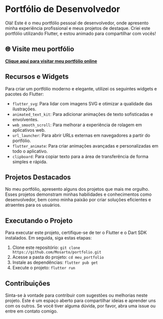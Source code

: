# Portfólio de Desenvolvedor

Olá! Este é o meu portfólio pessoal de desenvolvedor, onde apresento minha experiência profissional e meus projetos de destaque. Criei este portfólio utilizando Flutter, e estou animado para compartilhar com vocês!

## 🌐 Visite meu portfólio

[**Clique aqui para visitar meu portfólio online**](https://mosarto.github.io/portifoliopage/#/)

## Recursos e Widgets

Para criar um portfólio moderno e elegante, utilizei os seguintes widgets e pacotes do Flutter:

- `flutter_svg`: Para lidar com imagens SVG e otimizar a qualidade das ilustrações.
- `animated_text_kit`: Para adicionar animações de texto sofisticadas e envolventes.
- `web_smooth_scroll`: Para melhorar a experiência de rolagem em aplicativos web.
- `url_launcher`: Para abrir URLs externas em navegadores a partir do portfólio.
- `flutter_animate`: Para criar animações avançadas e personalizadas em todo o aplicativo.
- `clipboard`: Para copiar texto para a área de transferência de forma simples e rápida.

## Projetos Destacados

No meu portfólio, apresento alguns dos projetos que mais me orgulho. Esses projetos demonstram minhas habilidades e conhecimentos como desenvolvedor, bem como minha paixão por criar soluções eficientes e atraentes para os usuários.

## Executando o Projeto

Para executar este projeto, certifique-se de ter o Flutter e o Dart SDK instalados. Em seguida, siga estas etapas:

1. Clone este repositório: `git clone https://github.com/Mosarto/portfolio.git`
2. Acesse a pasta do projeto: `cd meu_portfolio`
3. Instale as dependências: `flutter pub get`
4. Execute o projeto: `flutter run`

## Contribuições

Sinta-se à vontade para contribuir com sugestões ou melhorias neste projeto. Este é um espaço aberto para compartilhar ideias e aprender uns com os outros. Se você tiver alguma dúvida, por favor, abra uma issue ou entre em contato comigo.